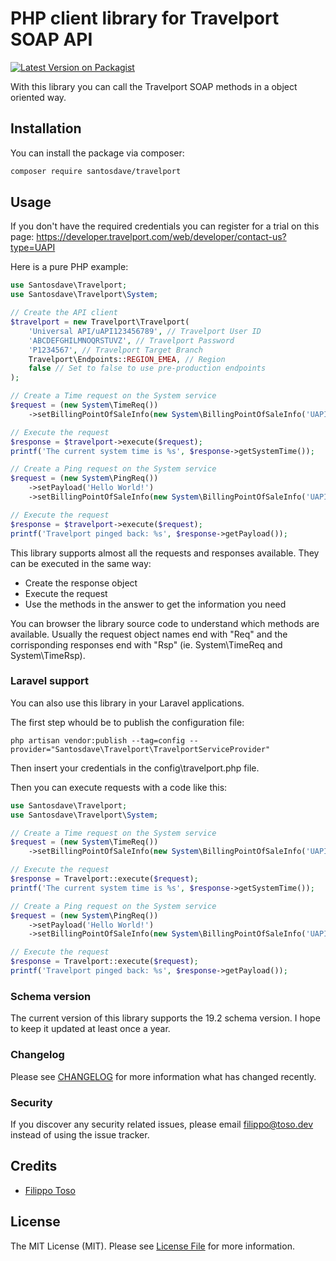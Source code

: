 # PHP client library for Travelport SOAP API

[![Latest Version on Packagist](https://img.shields.io/packagist/v/santosdave/travelport.svg?style=flat-square)](https://packagist.org/packages/santosdave/travelport)

With this library you can call the Travelport SOAP methods in a object oriented way.

## Installation

You can install the package via composer:

```bash
composer require santosdave/travelport
```

## Usage

If you don't have the required credentials you can register for a trial on this page: https://developer.travelport.com/web/developer/contact-us?type=UAPI

Here is a pure PHP example:

```php
use Santosdave\Travelport;
use Santosdave\Travelport\System;

// Create the API client
$travelport = new Travelport\Travelport(
    'Universal API/uAPI123456789', // Travelport User ID 
    'ABCDEFGHILMNOQRSTUVZ', // Travelport Password     
    'P1234567', // Travelport Target Branch
    Travelport\Endpoints::REGION_EMEA, // Region
    false // Set to false to use pre-production endpoints
);

// Create a Time request on the System service
$request = (new System\TimeReq())
    ->setBillingPointOfSaleInfo(new System\BillingPointOfSaleInfo('UAPI')); // Don't know what this is, but it's required to complete a call :(

// Execute the request
$response = $travelport->execute($request);
printf('The current system time is %s', $response->getSystemTime());

// Create a Ping request on the System service
$request = (new System\PingReq())
    ->setPayload('Hello World!')
    ->setBillingPointOfSaleInfo(new System\BillingPointOfSaleInfo('UAPI')); // Don't know what this is, but it's required to complete a call :(

// Execute the request
$response = $travelport->execute($request);
printf('Travelport pinged back: %s', $response->getPayload());
```

This library supports almost all the requests and responses available. They can be executed in the same way:

- Create the response object
- Execute the request
- Use the methods in the answer to get the information you need

You can browser the library source code to understand which methods are available. Usually the request object names end with "Req" and the corrisponding responses end with "Rsp" (ie. System\TimeReq and System\TimeRsp).

### Laravel support

You can also use this library in your Laravel applications.

The first step whould be to publish the configuration file:

```
php artisan vendor:publish --tag=config --provider="Santosdave\Travelport\TravelportServiceProvider"

```

Then insert your credentials in the config\travelport.php file.

Then you can execute requests with a code like this:

```php
use Santosdave\Travelport;
use Santosdave\Travelport\System;

// Create a Time request on the System service
$request = (new System\TimeReq())
    ->setBillingPointOfSaleInfo(new System\BillingPointOfSaleInfo('UAPI')); // Don't know what this is, but it's required to complete a call :(

// Execute the request
$response = Travelport::execute($request);
printf('The current system time is %s', $response->getSystemTime());

// Create a Ping request on the System service
$request = (new System\PingReq())
    ->setPayload('Hello World!')
    ->setBillingPointOfSaleInfo(new System\BillingPointOfSaleInfo('UAPI')); // Don't know what this is, but it's required to complete a call :(

// Execute the request
$response = Travelport::execute($request);
printf('Travelport pinged back: %s', $response->getPayload());
```

### Schema version

The current version of this library supports the 19.2 schema version. I hope to keep it updated at least once a year. 

### Changelog

Please see [CHANGELOG](CHANGELOG.md) for more information what has changed recently.

### Security

If you discover any security related issues, please email filippo@toso.dev instead of using the issue tracker.

## Credits

- [Filippo Toso](https://github.com/santosdave)

## License

The MIT License (MIT). Please see [License File](LICENSE.md) for more information.
